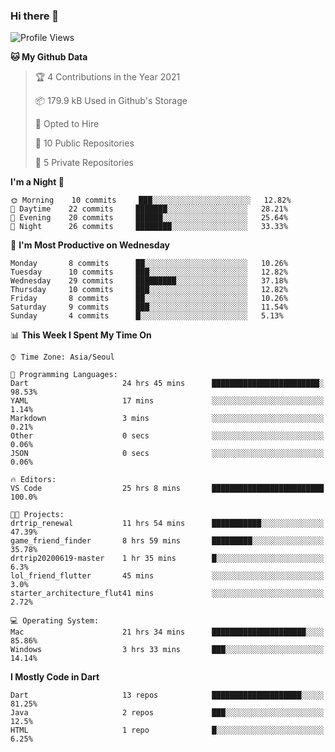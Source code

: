 ### Hi there 👋

<!--
**ska2519/ska2519** is a ✨ _special_ ✨ repository because its `README.md` (this file) appears on your GitHub profile.

Here are some ideas to get you started:

- 🔭 I’m currently working on ...
- 🌱 I’m currently learning ...
- 👯 I’m looking to collaborate on ...
- 🤔 I’m looking for help with ...
- 💬 Ask me about ...
- 📫 How to reach me: ...
- 😄 Pronouns: ...
- ⚡ Fun fact: ...
-->

<!--START_SECTION:waka-->
![Profile Views](http://img.shields.io/badge/Profile%20Views-1-blue)

**🐱 My Github Data** 

> 🏆 4 Contributions in the Year 2021
 > 
> 📦 179.9 kB Used in Github's Storage 
 > 
> 💼 Opted to Hire
 > 
> 📜 10 Public Repositories 
 > 
> 🔑 5 Private Repositories  
 > 
**I'm a Night 🦉** 

```text
🌞 Morning    10 commits     ███░░░░░░░░░░░░░░░░░░░░░░   12.82% 
🌆 Daytime    22 commits     ███████░░░░░░░░░░░░░░░░░░   28.21% 
🌃 Evening    20 commits     ██████░░░░░░░░░░░░░░░░░░░   25.64% 
🌙 Night      26 commits     ████████░░░░░░░░░░░░░░░░░   33.33%

```
📅 **I'm Most Productive on Wednesday** 

```text
Monday       8 commits      ██░░░░░░░░░░░░░░░░░░░░░░░   10.26% 
Tuesday      10 commits     ███░░░░░░░░░░░░░░░░░░░░░░   12.82% 
Wednesday    29 commits     █████████░░░░░░░░░░░░░░░░   37.18% 
Thursday     10 commits     ███░░░░░░░░░░░░░░░░░░░░░░   12.82% 
Friday       8 commits      ██░░░░░░░░░░░░░░░░░░░░░░░   10.26% 
Saturday     9 commits      ███░░░░░░░░░░░░░░░░░░░░░░   11.54% 
Sunday       4 commits      █░░░░░░░░░░░░░░░░░░░░░░░░   5.13%

```


📊 **This Week I Spent My Time On** 

```text
⌚︎ Time Zone: Asia/Seoul

💬 Programming Languages: 
Dart                     24 hrs 45 mins      ████████████████████████░   98.53% 
YAML                     17 mins             ░░░░░░░░░░░░░░░░░░░░░░░░░   1.14% 
Markdown                 3 mins              ░░░░░░░░░░░░░░░░░░░░░░░░░   0.21% 
Other                    0 secs              ░░░░░░░░░░░░░░░░░░░░░░░░░   0.06% 
JSON                     0 secs              ░░░░░░░░░░░░░░░░░░░░░░░░░   0.06%

🔥 Editors: 
VS Code                  25 hrs 8 mins       █████████████████████████   100.0%

🐱‍💻 Projects: 
drtrip_renewal           11 hrs 54 mins      ███████████░░░░░░░░░░░░░░   47.39% 
game_friend_finder       8 hrs 59 mins       █████████░░░░░░░░░░░░░░░░   35.78% 
drtrip20200619-master    1 hr 35 mins        █░░░░░░░░░░░░░░░░░░░░░░░░   6.3% 
lol_friend_flutter       45 mins             ░░░░░░░░░░░░░░░░░░░░░░░░░   3.0% 
starter_architecture_flut41 mins             ░░░░░░░░░░░░░░░░░░░░░░░░░   2.72%

💻 Operating System: 
Mac                      21 hrs 34 mins      █████████████████████░░░░   85.86% 
Windows                  3 hrs 33 mins       ███░░░░░░░░░░░░░░░░░░░░░░   14.14%

```

**I Mostly Code in Dart** 

```text
Dart                     13 repos            ████████████████████░░░░░   81.25% 
Java                     2 repos             ███░░░░░░░░░░░░░░░░░░░░░░   12.5% 
HTML                     1 repo              █░░░░░░░░░░░░░░░░░░░░░░░░   6.25%

```



<!--END_SECTION:waka-->


